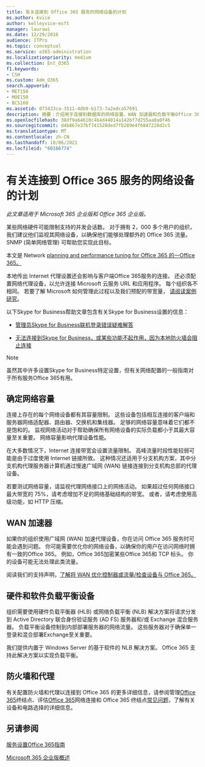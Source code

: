 ```yaml
---
title: 有关连接到 Office 365 服务的网络设备的计划
ms.author: kvice
author: kelleyvice-msft
manager: laurawi
ms.date: 12/29/2016
audience: ITPro
ms.topic: conceptual
ms.service: o365-administration
ms.localizationpriority: medium
ms.collection: Ent_O365
f1.keywords:
- CSH
ms.custom: Adm_O365
search.appverid:
- MET150
- MOE150
- BCS160
ms.assetid: 073433ca-3511-4db9-b173-7a2edca57691
description: 摘要：介绍用于连接到数据库的网络容量、WAN 加速器和负载平衡Office 365。
ms.openlocfilehash: 38df9a64610c4b4d44014a142bf7d255aa0a0f46
ms.sourcegitcommit: d4b867e37bf741528ded7fb289e4f6847228d2c5
ms.translationtype: MT
ms.contentlocale: zh-CN
ms.lasthandoff: 10/06/2021
ms.locfileid: "60166774"
---
```

# <a name="plan-for-network-devices-that-connect-to-office-365-services"></a>有关连接到 Office 365 服务的网络设备的计划

*此文章适用于 Microsoft 365 企业版和 Office 365 企业版。* 
  
某些网络硬件可能限制支持的并发会话数。 对于拥有 2，000 多个用户的组织，我们建议他们监视其网络设备，以确保他们能够处理额外的 Office 365 流量。 SNMP (简单网络管理) 可帮助您实现此目标。

本文是 Network [planning and performance tuning for Office 365 的一Office 365。](./network-planning-and-performance.md)

本地传出 Internet 代理设置还会影响与客户端Office 365服务的连接。 还必须配置网络代理设备，以允许连接 Microsoft 云服务 URL 和应用程序。 每个组织各不相同。 若要了解 Microsoft 如何管理此过程以及我们预配的带宽量， [请阅读案例研究](https://www.microsoft.com/itshowcase/Article/Content/631/Optimizing-network-performance-for-Microsoft-Office-365)。
  
以下Skype for Business帮助文章包含有关Skype for Business设置的信息：
  
- [管理员Skype for Business联机登录错误疑难解答](/skypeforbusiness/set-up-skype-for-business-online/troubleshooting-sign-in-errors-for-admins)

- [无法连接到Skype for Business，或某些功能不起作用，因为本地防火墙会阻止连接](https://go.microsoft.com/fwlink/p/?LinkID=243625)

> [!NOTE]
> 虽然其中许多设置Skype for Business特定设置，但有关网络配置的一般指南对于所有服务Office 365有用。
  
## <a name="determining-network-capacity"></a>确定网络容量

连接上存在的每个网络设备都有其容量限制。 这些设备包括相互连接的客户端和服务器网络适配器、路由器、交换机和集线器。 足够的网络容量意味着它们都不是饱和的。 监视网络活动对于帮助确保所有网络设备的实际负载都小于其最大容量至关重要。 网络容量影响代理设备性能。
  
在大多数情况下，Internet 连接带宽会设置流量限制。 高峰流量时段性能较弱可能是由于过度使用 Internet 链接所致。 这种情况还适用于分支机构方案，其中分支机构代理服务器计算机通过慢速广域网 (WAN) 链接连接到分支机构总部的代理设备。
  
若要测试网络容量，请监视代理网络接口上的网络活动。 如果超过任何网络接口最大带宽的 75%，请考虑增加不足的网络基础结构的带宽。 或者，请考虑使用高级功能，如 HTTP 压缩。
  
## <a name="wan-accelerators"></a>WAN 加速器

如果你的组织使用广域网 (WAN) 加速代理设备，你在访问 Office 365 服务时可能会遇到问题。 你可能需要优化你的网络设备，以确保你的用户在访问网络时拥有一致的Office 365。 例如，Office 365加密某些Office 365和 TCP 标头。 你的设备可能无法处理此类流量。
  
阅读我们的支持声明，[了解将 WAN 优化控制器或流量/检查设备与 Office 365。](https://support.microsoft.com/kb/2690045)
  
## <a name="hardware-and-software-load-balancing-devices"></a>硬件和软件负载平衡设备

组织需要使用硬件负载平衡器 (HLB) 或网络负载平衡 (NLB) 解决方案将请求分发到 Active Directory 联合身份验证服务 (AD FS) 服务器和/或 Exchange 混合服务器。 负载平衡设备控制到内部部署服务器的网络流量。 这些服务器对于确保单一登录和混合部署Exchange至关重要。
  
我们提供内置于 Windows Server 的基于软件的 NLB 解决方案。 Office 365 支持此解决方案以实现负载平衡。
  
## <a name="firewalls-and-proxies"></a>防火墙和代理

有关配置防火墙和代理以连接到 Office 365 的更多详细信息，请参阅管理[Office 365](https://support.office.com/article/99cab9d4-ef59-4207-9f2b-3728eb46bf9a)终结点、评估[Office 365](assessing-network-connectivity.md)网络连接和 Office 365 终结点[常见问题](https://support.office.com/article/d4088321-1c89-4b96-9c99-54c75cae2e6d)，了解有关设备和电路选择的详细信息。
  
## <a name="see-also"></a>另请参阅

[服务设置Office 365指南](setup-guides-for-microsoft-365.md)

[Microsoft 365 企业版概述](microsoft-365-overview.md)